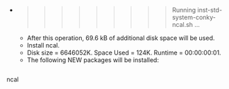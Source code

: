 * >>>>>>>>> Running inst-std-system-conky-ncal.sh ...
  * After this operation, 69.6 kB of additional disk space will be used.
  * Install ncal.
  * Disk size = 6646052K. Space Used = 124K. Runtime = 00:00:00:01.
  * The following NEW packages will be installed:
  ```bash
ncal
  ```
